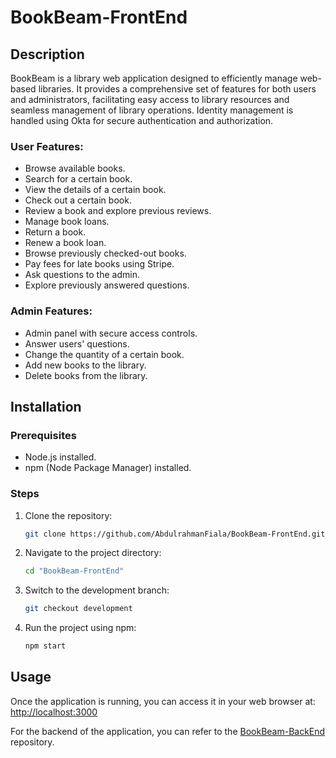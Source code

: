 # BookBeam-FrontEnd 

## Description
BookBeam is a library web application designed to efficiently manage web-based libraries. It provides a comprehensive set of features for both users and administrators, facilitating easy access to library resources and seamless management of library operations. Identity management is handled using Okta for secure authentication and authorization.

### User Features:
- Browse available books.
- Search for a certain book.
- View the details of a certain book.
- Check out a certain book.
- Review a book and explore previous reviews.
- Manage book loans.
- Return a book.
- Renew a book loan.
- Browse previously checked-out books.
- Pay fees for late books using Stripe.
- Ask questions to the admin.
- Explore previously answered questions.

### Admin Features:
- Admin panel with secure access controls.
- Answer users' questions.
- Change the quantity of a certain book.
- Add new books to the library.
- Delete books from the library.


## Installation

### Prerequisites
- Node.js installed.
- npm (Node Package Manager) installed.

### Steps
1. Clone the repository:
   ```bash
   git clone https://github.com/AbdulrahmanFiala/BookBeam-FrontEnd.git

2. Navigate to the project directory:
   ```bash
   cd "BookBeam-FrontEnd"

3. Switch to the development branch:
   ```bash
   git checkout development

4. Run the project using npm:
   ```bash
   npm start


## Usage
Once the application is running, you can access it in your web browser at:
[http://localhost:3000](http://localhost:3000)

For the backend of the application, you can refer to the [BookBeam-BackEnd](https://github.com/AbdulrahmanFiala/BookBeam-FrontEnd) repository.

